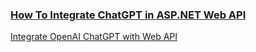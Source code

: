 ### [How To Integrate ChatGPT in ASP.NET Web API](https://www.youtube.com/watch?v=dNJvLv3MCXQ)


[Integrate OpenAI ChatGPT with Web API](https://youtu.be/EHPPg5HGVxU?si=xb2xxcGU0ThzrnS2)

